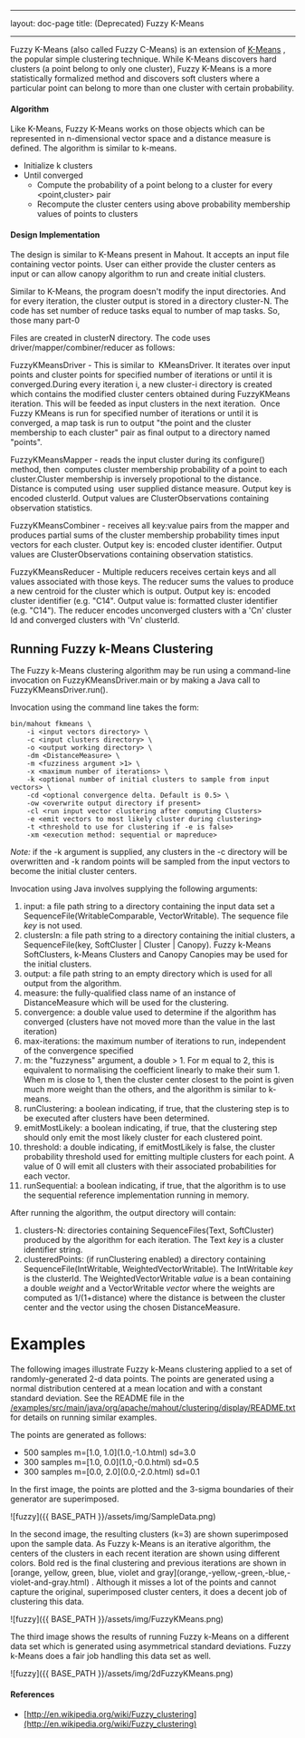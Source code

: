 <!--
 Licensed to the Apache Software Foundation (ASF) under one or more
 contributor license agreements.  See the NOTICE file distributed with
 this work for additional information regarding copyright ownership.
 The ASF licenses this file to You under the Apache License, Version 2.0
 (the "License"); you may not use this file except in compliance with
 the License.  You may obtain a copy of the License at

     http://www.apache.org/licenses/LICENSE-2.0

 Unless required by applicable law or agreed to in writing, software
 distributed under the License is distributed on an "AS IS" BASIS,
 WITHOUT WARRANTIES OR CONDITIONS OF ANY KIND, either express or implied.
 See the License for the specific language governing permissions and
 limitations under the License.
-->
---
layout: doc-page
title: (Deprecated)  Fuzzy K-Means

   
---

Fuzzy K-Means (also called Fuzzy C-Means) is an extension of [K-Means](http://mahout.apache.org/users/clustering/k-means-clustering.html)
, the popular simple clustering technique. While K-Means discovers hard
clusters (a point belong to only one cluster), Fuzzy K-Means is a more
statistically formalized method and discovers soft clusters where a
particular point can belong to more than one cluster with certain
probability.

<a name="FuzzyK-Means-Algorithm"></a>
#### Algorithm

Like K-Means, Fuzzy K-Means works on those objects which can be represented
in n-dimensional vector space and a distance measure is defined.
The algorithm is similar to k-means.

* Initialize k clusters
* Until converged
    * Compute the probability of a point belong to a cluster for every <point,cluster> pair
    * Recompute the cluster centers using above probability membership values of points to clusters

<a name="FuzzyK-Means-DesignImplementation"></a>
#### Design Implementation

The design is similar to K-Means present in Mahout. It accepts an input
file containing vector points. User can either provide the cluster centers
as input or can allow canopy algorithm to run and create initial clusters.

Similar to K-Means, the program doesn't modify the input directories. And
for every iteration, the cluster output is stored in a directory cluster-N.
The code has set number of reduce tasks equal to number of map tasks. So,
those many part-0
  
  
Files are created in clusterN directory. The code uses
driver/mapper/combiner/reducer as follows:

FuzzyKMeansDriver - This is similar to&nbsp; KMeansDriver. It iterates over
input points and cluster points for specified number of iterations or until
it is converged.During every iteration i, a new cluster-i directory is
created which contains the modified cluster centers obtained during
FuzzyKMeans iteration. This will be feeded as input clusters in the next
iteration.&nbsp; Once Fuzzy KMeans is run for specified number of
iterations or until it is converged, a map task is run to output "the point
and the cluster membership to each cluster" pair as final output to a
directory named "points".

FuzzyKMeansMapper - reads the input cluster during its configure() method,
then&nbsp; computes cluster membership probability of a point to each
cluster.Cluster membership is inversely propotional to the distance.
Distance is computed using&nbsp; user supplied distance measure. Output key
is encoded clusterId. Output values are ClusterObservations containing
observation statistics.

FuzzyKMeansCombiner - receives all key:value pairs from the mapper and
produces partial sums of the cluster membership probability times input
vectors for each cluster. Output key is: encoded cluster identifier. Output
values are ClusterObservations containing observation statistics.

FuzzyKMeansReducer - Multiple reducers receives certain keys and all values
associated with those keys. The reducer sums the values to produce a new
centroid for the cluster which is output. Output key is: encoded cluster
identifier (e.g. "C14". Output value is: formatted cluster identifier (e.g.
"C14"). The reducer encodes unconverged clusters with a 'Cn' cluster Id and
converged clusters with 'Vn' clusterId.

<a name="FuzzyK-Means-RunningFuzzyk-MeansClustering"></a>
## Running Fuzzy k-Means Clustering

The Fuzzy k-Means clustering algorithm may be run using a command-line
invocation on FuzzyKMeansDriver.main or by making a Java call to
FuzzyKMeansDriver.run(). 

Invocation using the command line takes the form:


    bin/mahout fkmeans \
        -i <input vectors directory> \
        -c <input clusters directory> \
        -o <output working directory> \
        -dm <DistanceMeasure> \
        -m <fuzziness argument >1> \
        -x <maximum number of iterations> \
        -k <optional number of initial clusters to sample from input vectors> \
        -cd <optional convergence delta. Default is 0.5> \
        -ow <overwrite output directory if present>
        -cl <run input vector clustering after computing Clusters>
        -e <emit vectors to most likely cluster during clustering>
        -t <threshold to use for clustering if -e is false>
        -xm <execution method: sequential or mapreduce>


*Note:* if the -k argument is supplied, any clusters in the -c directory
will be overwritten and -k random points will be sampled from the input
vectors to become the initial cluster centers.

Invocation using Java involves supplying the following arguments:

1. input: a file path string to a directory containing the input data set a
SequenceFile(WritableComparable, VectorWritable). The sequence file _key_
is not used.
1. clustersIn: a file path string to a directory containing the initial
clusters, a SequenceFile(key, SoftCluster | Cluster | Canopy). Fuzzy
k-Means SoftClusters, k-Means Clusters and Canopy Canopies may be used for
the initial clusters.
1. output: a file path string to an empty directory which is used for all
output from the algorithm.
1. measure: the fully-qualified class name of an instance of DistanceMeasure
which will be used for the clustering.
1. convergence: a double value used to determine if the algorithm has
converged (clusters have not moved more than the value in the last
iteration)
1. max-iterations: the maximum number of iterations to run, independent of
the convergence specified
1. m: the "fuzzyness" argument, a double > 1. For m equal to 2, this is
equivalent to normalising the coefficient linearly to make their sum 1.
When m is close to 1, then the cluster center closest to the point is given
much more weight than the others, and the algorithm is similar to k-means.
1. runClustering: a boolean indicating, if true, that the clustering step is
to be executed after clusters have been determined.
1. emitMostLikely: a boolean indicating, if true, that the clustering step
should only emit the most likely cluster for each clustered point.
1. threshold: a double indicating, if emitMostLikely is false, the cluster
probability threshold used for emitting multiple clusters for each point. A
value of 0 will emit all clusters with their associated probabilities for
each vector.
1. runSequential: a boolean indicating, if true, that the algorithm is to
use the sequential reference implementation running in memory.

After running the algorithm, the output directory will contain:
1. clusters-N: directories containing SequenceFiles(Text, SoftCluster)
produced by the algorithm for each iteration. The Text _key_ is a cluster
identifier string.
1. clusteredPoints: (if runClustering enabled) a directory containing
SequenceFile(IntWritable, WeightedVectorWritable). The IntWritable _key_ is
the clusterId. The WeightedVectorWritable _value_ is a bean containing a
double _weight_ and a VectorWritable _vector_ where the weights are
computed as 1/(1+distance) where the distance is between the cluster center
and the vector using the chosen DistanceMeasure. 

<a name="FuzzyK-Means-Examples"></a>
# Examples

The following images illustrate Fuzzy k-Means clustering applied to a set
of randomly-generated 2-d data points. The points are generated using a
normal distribution centered at a mean location and with a constant
standard deviation. See the README file in the [/examples/src/main/java/org/apache/mahout/clustering/display/README.txt](https://github.com/apache/mahout/blob/master/examples/src/main/java/org/apache/mahout/clustering/display/README.txt)
 for details on running similar examples.

The points are generated as follows:

* 500 samples m=\[1.0, 1.0\](1.0,-1.0\.html)
 sd=3.0
* 300 samples m=\[1.0, 0.0\](1.0,-0.0\.html)
 sd=0.5
* 300 samples m=\[0.0, 2.0\](0.0,-2.0\.html)
 sd=0.1

In the first image, the points are plotted and the 3-sigma boundaries of
their generator are superimposed. 

![fuzzy]({{ BASE_PATH }}/assets/img/SampleData.png)

In the second image, the resulting clusters (k=3) are shown superimposed upon the sample data. As Fuzzy k-Means is an iterative algorithm, the centers of the clusters in each recent iteration are shown using different colors. Bold red is the final clustering and previous iterations are shown in \[orange, yellow, green, blue, violet and gray\](orange,-yellow,-green,-blue,-violet-and-gray\.html)
. Although it misses a lot of the points and cannot capture the original,
superimposed cluster centers, it does a decent job of clustering this data.

![fuzzy]({{ BASE_PATH }}/assets/img/FuzzyKMeans.png)

The third image shows the results of running Fuzzy k-Means on a different
data set which is generated using asymmetrical standard deviations.
Fuzzy k-Means does a fair job handling this data set as well.

![fuzzy]({{ BASE_PATH }}/assets/img/2dFuzzyKMeans.png)

<a name="FuzzyK-Means-References&nbsp;"></a>
#### References&nbsp;

* [http://en.wikipedia.org/wiki/Fuzzy_clustering](http://en.wikipedia.org/wiki/Fuzzy_clustering)